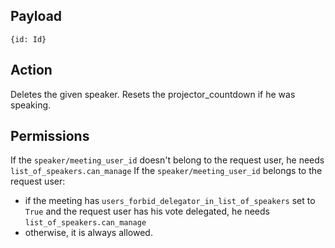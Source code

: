 ## Payload
```
{id: Id}
```

## Action
Deletes the given speaker.
Resets the projector_countdown if he was speaking.

## Permissions
If the `speaker/meeting_user_id` doesn't belong to the request user, he needs `list_of_speakers.can_manage`
If the `speaker/meeting_user_id` belongs to the request user:
- if the meeting has `users_forbid_delegator_in_list_of_speakers` set to `True` and the request user has his vote delegated, he needs `list_of_speakers.can_manage`
- otherwise, it is always allowed.
